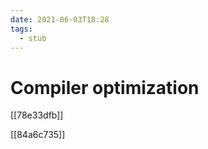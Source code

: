 ```yaml
---
date: 2021-06-03T18:28
tags: 
  - stub
---
```


# Compiler optimization

[[78e33dfb]]

[[84a6c735]]
